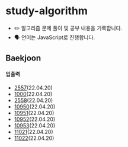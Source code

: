 # study-algorithm

-   ✏️ 알고리즘 문제 풀이 및 공부 내용을 기록합니다.
-   🗣 언어는 JavaScript로 진행합니다.

## Baekjoon

#### 입출력

-   [2557](https://github.com/ppmyor/study-algorithm/blob/main/Baekjoon/2557.js)(22.04.20)
-   [1000](https://github.com/ppmyor/study-algorithm/blob/main/Baekjoon/1000.js)(22.04.20)
-   [2558](https://github.com/ppmyor/study-algorithm/blob/main/Baekjoon/2558.js)(22.04.20)
-   [10950](https://github.com/ppmyor/study-algorithm/blob/main/Baekjoon/10950.js)(22.04.20)
-   [10951](https://github.com/ppmyor/study-algorithm/blob/main/Baekjoon/10951.js)(22.04.20)
-   [10952](https://github.com/ppmyor/study-algorithm/blob/main/Baekjoon/10952.js)(22.04.20)
-   [10953](https://github.com/ppmyor/study-algorithm/blob/main/Baekjoon/10953.js)(22.04.20)
-   [11021](https://github.com/ppmyor/study-algorithm/blob/main/Baekjoon/11021.js)(22.04.20)
-   [11022](https://github.com/ppmyor/study-algorithm/blob/main/Baekjoon/11022.js)(22.04.20)
